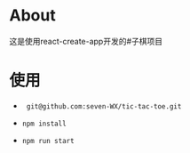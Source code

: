 # About

这是使用react-create-app开发的#子棋项目

# 使用

- ``` git@github.com:seven-WX/tic-tac-toe.git```

- ```npm install```

- ```npm run start```

  
